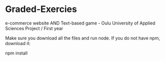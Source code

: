 # Graded-Exercies
e-commerce website AND Text-based game - Oulu University of Applied Sciences Project / First year

Make sure you download all the files and run node. If you do not have npm, download it:

npm install
